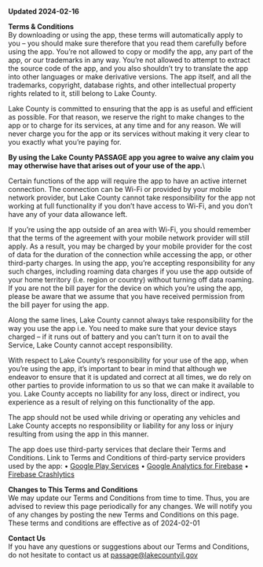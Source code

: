 **Updated 2024-02-16**

**Terms & Conditions**\
By downloading or using the app, these terms will automatically apply to you – you should make sure therefore that you read them carefully before using the app. You’re not allowed to copy or modify the app, any part of the app, or our trademarks in any way. You’re not allowed to attempt to extract the source code of the app, and you also shouldn’t try to translate the app into other languages or make derivative versions. The app itself, and all the trademarks, copyright, database rights, and other intellectual property rights related to it, still belong to Lake County.

Lake County is committed to ensuring that the app is as useful and efficient as possible. For that reason, we reserve the right to make changes to the app or to charge for its services, at any time and for any reason. We will never charge you for the app or its services without making it very clear to you exactly what you’re paying for.

**By using the Lake County PASSAGE app you agree to waive any claim you may otherwise have that arises out of your use of the app.**\

Certain functions of the app will require the app to have an active internet connection. The connection can be Wi-Fi or provided by your mobile network provider, but Lake County cannot take responsibility for the app not working at full functionality if you don’t have access to Wi-Fi, and you don’t have any of your data allowance left.

If you’re using the app outside of an area with Wi-Fi, you should remember that the terms of the agreement with your mobile network provider will still apply. As a result, you may be charged by your mobile provider for the cost of data for the duration of the connection while accessing the app, or other third-party charges. In using the app, you’re accepting responsibility for any such charges, including roaming data charges if you use the app outside of your home territory (i.e. region or country) without turning off data roaming. If you are not the bill payer for the device on which you’re using the app, please be aware that we assume that you have received permission from the bill payer for using the app.

Along the same lines, Lake County cannot always take responsibility for the way you use the app i.e. You need to make sure that your device stays charged – if it runs out of battery and you can’t turn it on to avail the Service, Lake County cannot accept responsibility.

With respect to Lake County’s responsibility for your use of the app, when you’re using the app, it’s important to bear in mind that although we endeavor to ensure that it is updated and correct at all times, we do rely on other parties to provide information to us so that we can make it available to you. Lake County accepts no liability for any loss, direct or indirect, you experience as a result of relying on this functionality of the app.

The app should not be used while driving or operating any vehicles and Lake County accepts no responsibility or liability for any loss or injury resulting from using the app in this manner.

The app does use third-party services that declare their Terms and Conditions.
Link to Terms and Conditions of third-party service providers used by the app:
•	[Google Play Services](https://policies.google.com/terms)
•	[Google Analytics for Firebase](https://www.google.com/analytics/terms/)
•	[Firebase Crashlytics](https://firebase.google.com/terms/crashlytics)

**Changes to This Terms and Conditions**\
We may update our Terms and Conditions from time to time. Thus, you are advised to review this page periodically for any changes. We will notify you of any changes by posting the new Terms and Conditions on this page.
These terms and conditions are effective as of 2024-02-01

**Contact Us**\
If you have any questions or suggestions about our Terms and Conditions, do not hesitate to contact us at [passage@lakecountyil.gov](mailto:passage@lakecountyil.gov)

